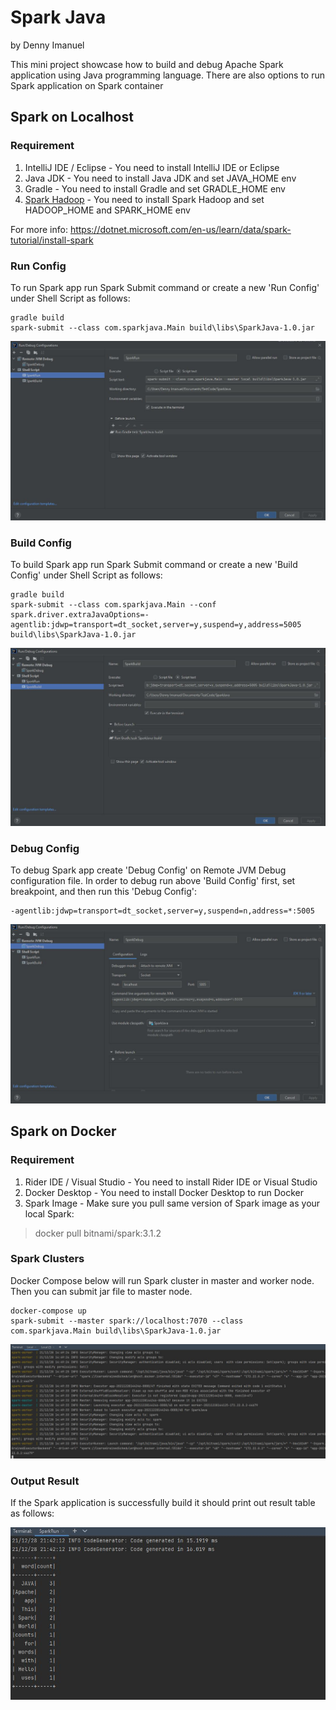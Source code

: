# Spark Java
by Denny Imanuel

This mini project showcase how to build and debug Apache Spark application using Java programming language.
There are also options to run Spark application on Spark container

## Spark on Localhost

### Requirement

1. IntelliJ IDE / Eclipse - You need to install IntelliJ IDE or Eclipse
2. Java JDK - You need to install Java JDK and set JAVA_HOME env
3. Gradle - You need to install Gradle and set GRADLE_HOME env
4. [Spark Hadoop](https://archive.apache.org/dist/spark/spark-3.1.2/spark-3.1.2-bin-hadoop3.2.tgz) - You need to install Spark Hadoop and set HADOOP_HOME and SPARK_HOME env

For more info: https://dotnet.microsoft.com/en-us/learn/data/spark-tutorial/install-spark

### Run Config

To run Spark app run Spark Submit command or create a new 'Run Config' under Shell Script as follows:

    gradle build
    spark-submit --class com.sparkjava.Main build\libs\SparkJava-1.0.jar

![](jpg/run.jpg)

### Build Config

To build Spark app run Spark Submit command or create a new 'Build Config' under Shell Script as follows:

    gradle build
    spark-submit --class com.sparkjava.Main --conf spark.driver.extraJavaOptions=-agentlib:jdwp=transport=dt_socket,server=y,suspend=y,address=5005 build\libs\SparkJava-1.0.jar

![](jpg/build.jpg)

### Debug Config

To debug Spark app create 'Debug Config' on Remote JVM Debug configuration file. In order to debug run above 'Build Config' first, set breakpoint, and then run this 'Debug Config':

    -agentlib:jdwp=transport=dt_socket,server=y,suspend=n,address=*:5005

![](jpg/debug.jpg)

## Spark on Docker

### Requirement

1. Rider IDE / Visual Studio - You need to install Rider IDE or Visual Studio
2. Docker Desktop - You need to install Docker Desktop to run Docker
3. Spark Image - Make sure you pull same version of Spark image as your local Spark:

>docker pull bitnami/spark:3.1.2

### Spark Clusters

Docker Compose below will run Spark cluster in master and worker node. Then you can submit jar file to master node.

    docker-compose up
    spark-submit --master spark://localhost:7070 --class com.sparkjava.Main build\libs\SparkJava-1.0.jar

![](jpg/docker.jpg)

### Output Result

If the Spark application is successfully build it should print out result table as follows:

![](jpg/result.jpg)
    
    



